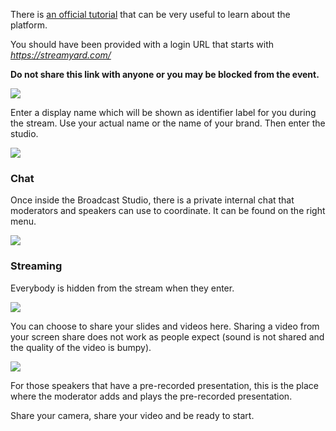 There is [an official tutorial](https://support.streamyard.com/hc/en-us/articles/360043291612) that can be very useful to learn about the platform.

You should have been provided with a login URL that starts with *https://streamyard.com/* 

**Do not share this link with anyone or you may be blocked from the event.**

![](/images/tutorials/streamYardLogin.png "")

Enter a display name which will be shown as identifier label for you during the stream. Use your actual name or the name of your brand. Then enter the studio.

![](/images/tutorials/streamYardLogin2.png "")

### Chat

Once inside the Broadcast Studio, there is a private internal chat that moderators and speakers can use to coordinate. It can be found on the right menu.

![](/images/tutorials/streamYardChat.png "")

### Streaming

Everybody is hidden from the stream when they enter. 

![](/images/tutorials/streamYardBackstage.png "")

You can choose to share your slides and videos here. Sharing a video from your screen share does not work as people expect (sound is not shared and the quality of the video is bumpy).

![](/images/tutorials/streamYardShare.png "")

For those speakers that have a pre-recorded presentation, this is the place where the moderator adds and plays the pre-recorded presentation.

Share your camera, share your video and be ready to start.



